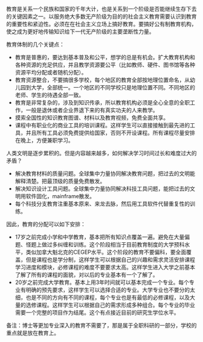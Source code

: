 教育是关系一个民族和国家的千年大计，也是关系到一个阶级是否能继续生存下去的关键因素之一。以服务绝大多数无产阶级为目的的社会主义教育需要认识到教育的重要性和紧迫性。必须在在社会主义立场上搞好教育。要搞好公有制教育机构，使之成为更好地传输知识给下一代无产阶级的主要垄断性力量。


教育体制的几个关键点：
* 教育是普惠的，要达到基本普及和公平，想学的总是有机会。扩大教育机构和各种资源的充足供应，并且教学资源要公平（比如教师、硬件、图书馆等各种资源平均分配或者随机分配）。
* 教育资源整合，不要搞很多学校，每个地区的教育全部按地理位置命名，从幼儿园到大学，全部统一。一个地区的不同学校只是地理位置不同。不同地区的老师、学生的待遇全部一致。
* 教育是非常复杂的，涉及到知识传承，所以教育机构必须是全心全意的全职工作，一般是退休或者企业界退下来的有真实功夫的人来教学。
* 摸索全国性的知识教育图谱、材料以及教育视频，免费全面共享。
* 课程中有职业化的商业工具的培训课程。这样学生可以直接接触到最先进的工具，并且所有工具必须免费提供给国家，否则不开设课程。所有课程尽量安排在晚上，方便兼职学习。

人类文明是逐步累积的。但是内容越来越多，如何解决学习时间过长和难度过大的矛盾？
* 解决教育材料的质量问题。全球集中力量协同解决教育问题，把过去的文明能解释清楚。把最顶级的质量免费散发。
* 解决知识设计工具问题。全球集中力量协同解决科技工具问题，能把过去的文明用软件固化，mainframe散发。
* 每个科技分支教育注重基本原来、来龙去脉，然后用工具软件代替重复性的训练。

因此，教育的分配可以如下安排：
* 17岁之前完成小学和中学教育，基本把所有知识点覆盖一遍。避免在大量偏题、怪题上做过多纠缠和训练。这个阶段相当于目前教育制度的大学预科水平，类似加拿大魁北克的CEGEP水平。这个阶段的教育不要偏科，要全面覆盖，但是课程也是学分制，这样学生可以根据自己的兴趣和需求灵活安排课程学习进度和模块，必修课程的难度不要要求太高。这样学生进入大学之前基本了解了所有的课程的面貌，对以后的专业基本有一个了解了。
* 20岁之前完成大学教育。基本上用3年时间就可以基本完成一个专业。每个专业有明确的预先要求，这样学生可以选择合适的专业。大学专业也不要分的太细，也是不同的方向有不同的课程，每个专业也是有最低的必修课程，以及大量的选修课程。这样学生可以根据自己的需求形成多种组合。每个专业的毕业需要一个完整的项目作为结尾。这个有点接近目前的研究生学位水平。

备注：博士等更加专业深入的教育不需要了，那是属于全职科研的一部分，学校的重点就是放在教育上。
